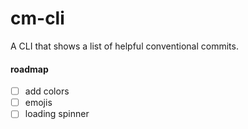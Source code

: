 # cm-cli

A CLI that shows a list of helpful conventional commits.

#### roadmap

- [ ] add colors
- [ ] emojis
- [ ] loading spinner
